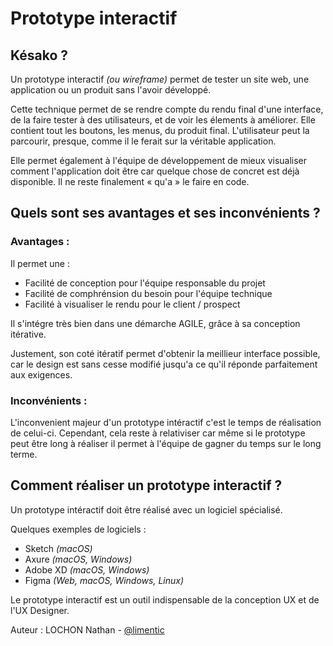 # Prototype interactif

## Késako ?
Un prototype interactif *(ou wireframe)* permet de tester un site web, une application ou un produit sans l'avoir développé.

Cette technique permet de se rendre compte du rendu final d'une interface, de la faire tester à des utilisateurs, et de voir les élements à améliorer. 
Elle contient tout les boutons, les menus, du produit final. 
L'utilisateur peut la parcourir, presque, comme il le ferait sur la véritable application.

Elle permet également à l'équipe de développement de mieux visualiser comment l'application doit être car quelque chose de concret est déjà disponible.
Il ne reste finalement « qu'a » le faire en code.

## Quels sont ses avantages et ses inconvénients ?
### Avantages :
Il permet une : 
- Facilité de conception pour l'équipe responsable du projet
- Facilité de comphrénsion du besoin pour l'équipe technique
- Facilité à visualiser le rendu pour le client / prospect

Il s'intégre très bien dans une démarche AGILE, grâce à sa conception itérative.

Justement, son coté itératif permet d'obtenir la meillieur interface possible, car le design est sans cesse modifié jusqu'a ce qu'il réponde parfaitement aux exigences.

### Inconvénients :
L'inconvenient majeur d'un prototype intéractif c'est le temps de réalisation de celui-ci.
Cependant, cela reste à relativiser car même si le prototype peut être long à réaliser il permet à l'équipe de gagner du temps sur le long terme.

## Comment réaliser un prototype interactif ?
Un prototype intéractif doit être réalisé avec un logiciel spécialisé.

Quelques exemples de logiciels :
- Sketch *(macOS)*
- Axure *(macOS, Windows)*
- Adobe XD *(macOS, Windows)*
- Figma *(Web, macOS, Windows, Linux)*

Le prototype interactif est un outil indispensable de la conception UX et de l'UX Designer.

Auteur : LOCHON Nathan - [@limentic](https://github.com/limentic)